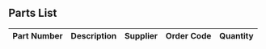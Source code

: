## Parts List

| Part Number | Description | Supplier | Order Code | Quantity
| --- | --- | --- | --- | ---
